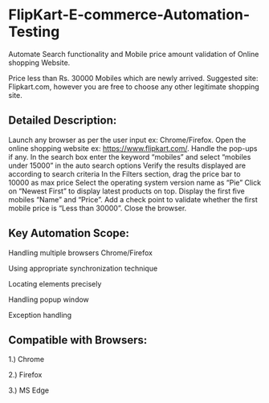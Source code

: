 # FlipKart-E-commerce-Automation-Testing
Automate Search functionality and Mobile price amount validation of Online shopping Website. 

Price less than Rs. 30000
Mobiles which are newly arrived.
Suggested site: Flipkart.com, however you are free to choose any other legitimate shopping site. 

## Detailed Description: 

Launch any browser as per the user input ex: Chrome/Firefox.
Open the online shopping website ex: https://www.flipkart.com/.
Handle the pop-ups if any.
In the search box enter the keyword “mobiles” and select “mobiles under 15000” in the auto search options
Verify the results displayed are according to search criteria
In the Filters section, drag the price bar to 10000 as max price
Select the operating system version name as “Pie”
Click on “Newest First” to display latest products on top.
Display the first five mobiles “Name” and “Price”.
Add a check point to validate whether the first mobile price is “Less than 30000”.
Close the browser.

## Key Automation Scope: 

Handling multiple browsers Chrome/Firefox

Using appropriate synchronization technique 

Locating elements precisely 

Handling popup window 

Exception handling 

## Compatible with Browsers:

1.) Chrome

2.) Firefox

3.) MS Edge 
